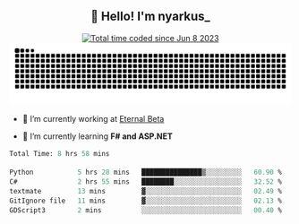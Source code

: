 <h2 align="center">👋 Hello! I'm nyarkus_</h2>
<p align="center">
  <a href="https://wakatime.com/@8f9aa332-6725-4e00-a5d9-b2317a4b74a6">
    <img src="https://wakatime.com/badge/user/8f9aa332-6725-4e00-a5d9-b2317a4b74a6.svg" alt="Total time coded since Jun 8 2023" />
  </a>
  <br>
  <img src = "https://github.com/nyarkus/nyarkus/blob/output/github-snake-dark.svg">
</p>

- 🔭 I’m currently working at [Eternal Beta](https://github.com/Kacianoki/Eternal-Beta)
<!--- 💬 Ask me about **nothing :<**-->
- 🌱 I’m currently learning **F# and ASP.NET**

<!--START_SECTION:waka-->

```fs
Total Time: 8 hrs 58 mins

Python           5 hrs 28 mins   ███████████████▒░░░░░░░░░   60.90 %
C#               2 hrs 55 mins   ████████░░░░░░░░░░░░░░░░░   32.52 %
textmate         13 mins         ▓░░░░░░░░░░░░░░░░░░░░░░░░   02.49 %
GitIgnore file   11 mins         ▓░░░░░░░░░░░░░░░░░░░░░░░░   02.13 %
GDScript3        2 mins          ░░░░░░░░░░░░░░░░░░░░░░░░░   00.40 %
```

<!--END_SECTION:waka-->
